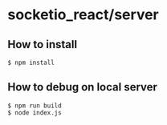 # socketio_react/server

## How to install

```
$ npm install
```

## How to debug on local server

```
$ npm run build
$ node index.js
```
